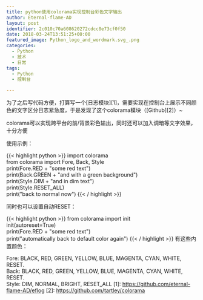 ```yaml
---
title: python使用colorama实现控制台彩色文字输出
author: Eternal-flame-AD
layout: post
identifier: 2c010c70a608620272cdcc8e73cf0f50
date: 2018-03-24T13:51:25+00:00
featured_image: Python_logo_and_wordmark.svg_.png
categories:
  - Python
  - 技术
  - 日常
tags:
  - Python
  - 控制台

---
```

为了之后写代码方便，打算写一个[日志模块][1]，需要实现在控制台上展示不同颜色的文字区分日志紧急度，于是发现了这个colorama模块（[Github][2]）~

colorama可以实现跨平台的前/背景彩色输出，同时还可以加入调暗等文字效果，十分方便

<!--more-->

使用示例：

{{< highlight python >}}
import colorama  
from colorama import Fore, Back, Style  
print(Fore.RED + "some red text")  
print(Back.GREEN + "and with a green background")  
print(Style.DIM + "and in dim text")  
print(Style.RESET_ALL)  
print("back to normal now")
{{< / highlight >}}

同时也可以设置自动RESET：

{{< highlight python >}}
from colorama import init  
init(autoreset=True)  
print(Fore.RED + "some red text")  
print("automatically back to default color again")
{{< / highlight >}}
有这些内置颜色：

Fore: BLACK, RED, GREEN, YELLOW, BLUE, MAGENTA, CYAN, WHITE, RESET.  
Back: BLACK, RED, GREEN, YELLOW, BLUE, MAGENTA, CYAN, WHITE, RESET.  
Style: DIM, NORMAL, BRIGHT, RESET_ALL
 [1]: https://github.com/eternal-flame-AD/eflog
 [2]: https://github.com/tartley/colorama